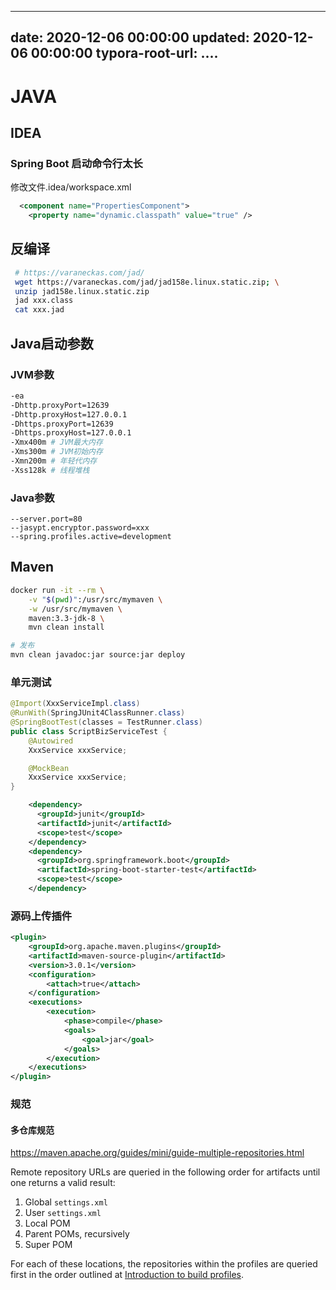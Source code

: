 
---
date: 2020-12-06 00:00:00
updated: 2020-12-06 00:00:00
typora-root-url: ..\..
---


# JAVA

## IDEA

### Spring Boot 启动命令行太长

修改文件.idea/workspace.xml

```xml
  <component name="PropertiesComponent">
    <property name="dynamic.classpath" value="true" />
```
<!-- more -->
##  反编译

```sh
 # https://varaneckas.com/jad/
 wget https://varaneckas.com/jad/jad158e.linux.static.zip; \
 unzip jad158e.linux.static.zip
 jad xxx.class
 cat xxx.jad
```

## Java启动参数

### JVM参数



```sh
-ea
-Dhttp.proxyPort=12639
-Dhttp.proxyHost=127.0.0.1
-Dhttps.proxyPort=12639
-Dhttps.proxyHost=127.0.0.1
-Xmx400m # JVM最大内存
-Xms300m # JVM初始内存
-Xmn200m # 年轻代内存
-Xss128k # 线程堆栈
```

### Java参数

```
--server.port=80
--jasypt.encryptor.password=xxx
--spring.profiles.active=development
```

## Maven

```sh
docker run -it --rm \
	-v "$(pwd)":/usr/src/mymaven \
	-w /usr/src/mymaven \
	maven:3.3-jdk-8 \
	mvn clean install
```

```sh
# 发布
mvn clean javadoc:jar source:jar deploy
```

### 单元测试

```java
@Import(XxxServiceImpl.class)
@RunWith(SpringJUnit4ClassRunner.class)
@SpringBootTest(classes = TestRunner.class)
public class ScriptBizServiceTest {
    @Autowired
    XxxService xxxService;

    @MockBean
    XxxService xxxService;
}
```

```xml
    <dependency>
      <groupId>junit</groupId>
      <artifactId>junit</artifactId>
      <scope>test</scope>
    </dependency>
    <dependency>
      <groupId>org.springframework.boot</groupId>
      <artifactId>spring-boot-starter-test</artifactId>
      <scope>test</scope>
    </dependency>
```

### 源码上传插件

```xml
<plugin>
    <groupId>org.apache.maven.plugins</groupId>
    <artifactId>maven-source-plugin</artifactId>
    <version>3.0.1</version>
    <configuration>
        <attach>true</attach>
    </configuration>
    <executions>
        <execution>
            <phase>compile</phase>
            <goals>
                <goal>jar</goal>
            </goals>
        </execution>
    </executions>
</plugin>
```

### 规范

#### 多仓库规范

https://maven.apache.org/guides/mini/guide-multiple-repositories.html



Remote repository URLs are queried in the following order for artifacts until one returns a valid result:

1. Global `settings.xml`
2. User `settings.xml`
3. Local POM
4. Parent POMs, recursively
5. Super POM

For each of these locations, the repositories within the profiles are queried first in the order outlined at [Introduction to build profiles](https://maven.apache.org/guides/introduction/introduction-to-profiles.html).


